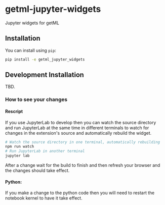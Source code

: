 # getml-jupyter-widgets

Jupyter widgets for getML

## Installation

You can install using `pip`:

```bash
pip install -e getml_jupyter_widgets
```

## Development Installation

TBD.

### How to see your changes

#### Rescript

If you use JupyterLab to develop then you can watch the source directory and run JupyterLab at the same time in different
terminals to watch for changes in the extension's source and automatically rebuild the widget.

```bash
# Watch the source directory in one terminal, automatically rebuilding when needed
npm run watch
# Run JupyterLab in another terminal
jupyter lab
```

After a change wait for the build to finish and then refresh your browser and the changes should take effect.

#### Python:

If you make a change to the python code then you will need to restart the notebook kernel to have it take effect.
